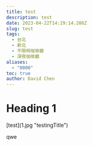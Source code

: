 ```yaml
---
title: test
description: test
date: 2023-04-22T14:29:14.206Z
slug: test
tags:
  - 台北
  - 新北
  - 不限時咖啡廳
  - 深夜咖啡廳
aliases:
  - "0000"
toc: true
author: David Chen
---
```

# H﻿eading 1



\[﻿test](1.jpg "testingTitle")



q﻿we